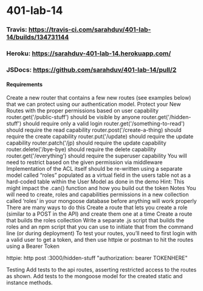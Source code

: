 # 401-lab-14

### Travis: https://travis-ci.com/sarahduv/401-lab-14/builds/134731144

### Heroku: https://sarahduv-401-lab-14.herokuapp.com/

### JSDocs: https://github.com/sarahduv/401-lab-14/pull/2

#### Requirements
Create a new router that contains a few new routes (see examples below) that we can protect using our authentication model.
Protect your New Routes with the proper permissions based on user capability
router.get('/public-stuff') should be visible by anyone
router.get('/hidden-stuff') should require only a valid login
router.get('/something-to-read') should require the read capability
router.post('/create-a-thing) should require the create capability
router.put('/update) should require the update capability
router.patch('/jp) should require the update capability
router.delete('/bye-bye) should require the delete capability
router.get('/everything') should require the superuser capability
You will need to restrict based on the given permission via middleware
Implementation of the ACL itself should be re-written using a separate model called “roles” populated as a virtual field in the users table
not as a hard-coded table within the User Model as done in the demo
Hint: This might impact the .can() function and how you build out the token
Notes
You will need to create, roles and capabilities permissions in a new collection called ‘roles’ in your mongoose database before anything will work properly
There are many ways to do this
Create a route that lets you create a role (similar to a POST in the API) and create them one at a time
Create a route that builds the roles collection
Write a separate .js script that builds the roles and an npm script that you can use to initiate that from the command line (or during deployment)
To test your routes, you’ll need to first login with a valid user to get a token, and then use httpie or postman to hit the routes using a Bearer Token

httpie:
http post :3000/hidden-stuff "authorization: bearer TOKENHERE"

Testing
Add tests to the api routes, asserting restricted access to the routes as shown.
Add tests to the mongoose model for the created static and instance methods.
